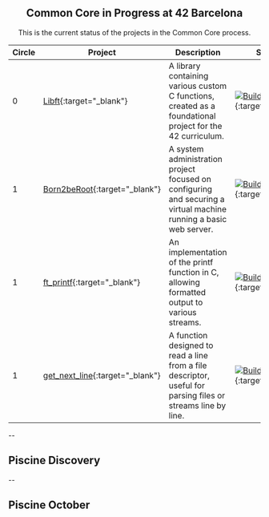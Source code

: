 <div align="center">

## Common Core in Progress at 42 Barcelona

This is the current status of the projects in the Common Core process.

| Circle | Project       | Description | Status    |
| ------ | ------------- | ----------- | --------- |
| 0      | [Libft](https://github.com/yowcloud/Libft){:target="_blank"}         | A library containing various custom C functions, created as a foundational project for the 42 curriculum.       | [![Build Status](https://img.shields.io/static/v1?label=Build%20Status&message=100%20success&color=success)](https://github.com/yowcloud/Libft){:target="_blank"} |
| 1      | [Born2beRoot](https://github.com/yowcloud/Born2beRoot){:target="_blank"}   | A system administration project focused on configuring and securing a virtual machine running a basic web server.       | [![Build Status](https://img.shields.io/static/v1?label=Build%20Status&message=110%20success&color=success)](https://github.com/yowcloud/Born2beRoot){:target="_blank"} |
| 1      | [ft_printf](https://github.com/yowcloud/ft_printf){:target="_blank"}     | An implementation of the printf function in C, allowing formatted output to various streams.        | [![Build Status](https://img.shields.io/static/v1?label=Build%20Status&message=In%20progress&color=orange)](https://github.com/yowcloud/ft_printf){:target="_blank"} |
| 1      | [get_next_line](https://github.com/yowcloud/get_next_line){:target="_blank"} | A function designed to read a line from a file descriptor, useful for parsing files or streams line by line.   | [![Build Status](https://img.shields.io/static/v1?label=Build%20Status&message=Not%20started&color=red)](https://github.com/yowcloud/get_next_line){:target="_blank"} |


</div>

--

## Piscine Discovery


--
## Piscine October
